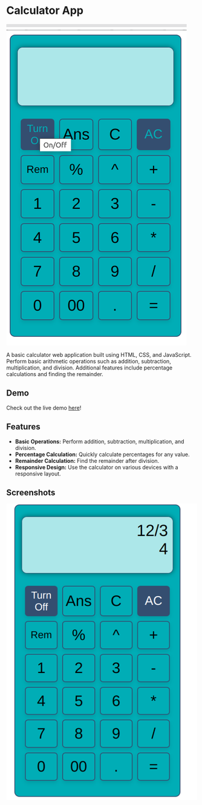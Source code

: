 
# Calculator App

![Calculator App Screenshot](./screenshots/snap1.png)

A basic calculator web application built using HTML, CSS, and JavaScript. Perform basic arithmetic operations such as addition, subtraction, multiplication, and division. Additional features include percentage calculations and finding the remainder.


## Demo

Check out the live demo [here](https://asiradnan.github.io/Calculator/)!




## Features

- **Basic Operations:** Perform addition, subtraction, multiplication, and division.
- **Percentage Calculation:** Quickly calculate percentages for any value.
- **Remainder Calculation:** Find the remainder after division.
- **Responsive Design:** Use the calculator on various devices with a responsive layout. 


## Screenshots


![Calculator App Screenshot](./screenshots/snap2.png)
